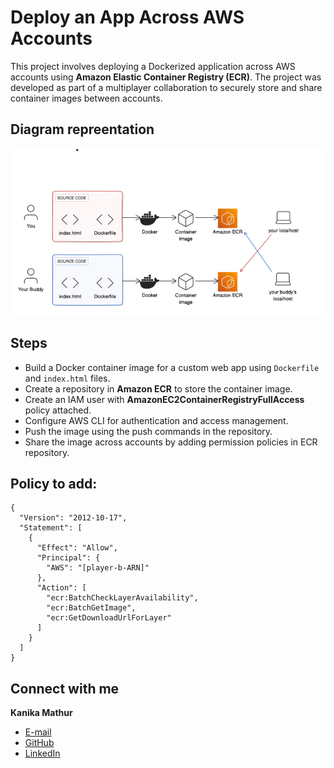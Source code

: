 # Deploy an App Across AWS Accounts

This project involves deploying a Dockerized application across AWS accounts using **Amazon Elastic Container Registry (ECR)**. The project was developed as part of a multiplayer collaboration to securely store and share container images between accounts.

## Diagram repreentation

![Cross-Account Deployment](CrossAccount.png)

## Steps

- Build a Docker container image for a custom web app using `Dockerfile` and `index.html` files.
- Create a repository in **Amazon ECR** to store the container image.
- Create an IAM user with **AmazonEC2ContainerRegistryFullAccess** policy attached.
- Configure AWS CLI for authentication and access management.
- Push the image using the push commands in the repository. 
- Share the image across accounts by adding permission policies in ECR repository.

## Policy to add:

```
{
  "Version": "2012-10-17",
  "Statement": [
    {
      "Effect": "Allow",
      "Principal": {
        "AWS": "[player-b-ARN]"
      },
      "Action": [
        "ecr:BatchCheckLayerAvailability",
        "ecr:BatchGetImage",
        "ecr:GetDownloadUrlForLayer"
      ]
    }
  ]
}
```


## Connect with me 

**Kanika Mathur**  
- [E-mail](mkanika.90@gmail.com)
- [GitHub](https://github.com/KanikaGenesis)  
- [LinkedIn](https://www.linkedin.com/in/kanika-mathur-083080121)  



